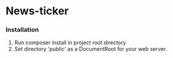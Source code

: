 News-ticker
=======

### Installation
1. Run composer install in project root directory
2. Set directory 'public' as a DocumentRoot for your web server.
